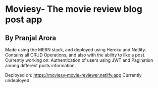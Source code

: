 # Moviesy- The movie review blog post app
## By Pranjal Arora

Made using the MERN stack, and deployed using Heroku and Netlify.
Contains all CRUD Operations, and also with the ability to like a post.
Currently working on: Authentication of users using JWT and Pagination among different posts information.

Deployed on: https://moviesy-movie-reviewer.netlify.app
Currently undeployed.


